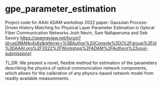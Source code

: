 # gpe_parameter_estimation
Project code for AAAI ADAM workshop 2022 paper:
Gaussian Process-Driven History Matching for Physical Layer Parameter Estimation in Optical Fiber Communication Networks
Josh Nevin, Sam Nallaperuma and Seb Savory 
https://openreview.net/forum?id=ug3MANo4x8z&referrer=%5BAuthor%20Console%5D(%2Fgroup%3Fid%3DAAAI.org%2F2022%2FWorkshop%2FADAM%2FAuthors%23your-submissions)

TL;DR:
We present a novel, flexible method for estimation of the parameters describing the physics of optical communication network components, which allows for the calibration of any physics-based network model from readily available measurements. 
